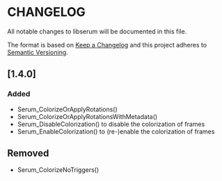 # CHANGELOG
All notable changes to libserum will be documented in this file.

The format is based on [Keep a Changelog](https://keepachangelog.com/en/1.0.0/)
and this project adheres to [Semantic Versioning](https://semver.org/spec/v2.0.0.html).


## [1.4.0]
### Added
- Serum_ColorizeOrApplyRotations()
- Serum_ColorizeOrApplyRotationsWithMetadata()
- Serum_DisableColorization() to disable the colorization of frames
- Serum_EnableColorization() to (re-)enable the colorization of frames

## Removed
- Serum_ColorizeNoTriggers()
